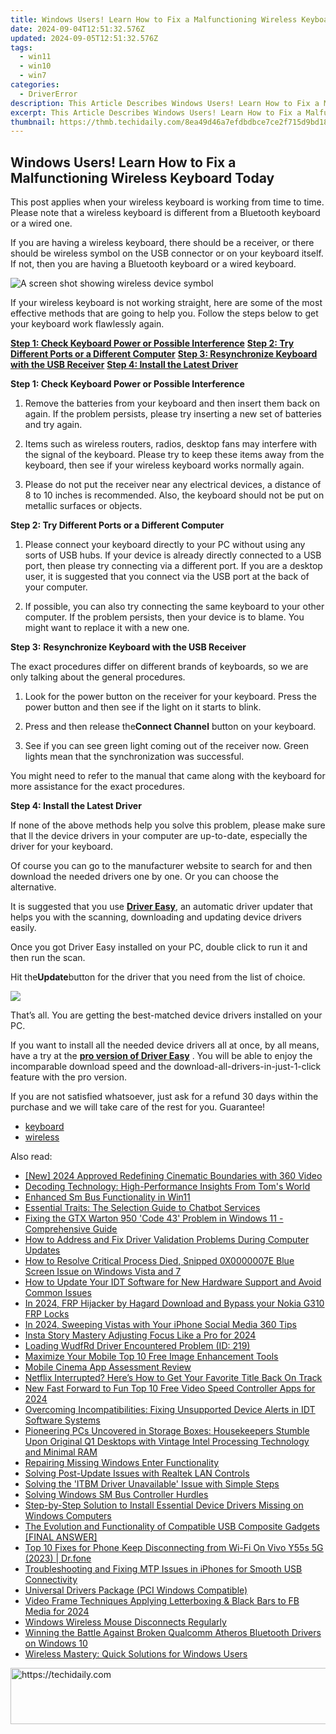 ```yaml
---
title: Windows Users! Learn How to Fix a Malfunctioning Wireless Keyboard Today
date: 2024-09-04T12:51:32.576Z
updated: 2024-09-05T12:51:32.576Z
tags:
  - win11
  - win10
  - win7
categories:
  - DriverError
description: This Article Describes Windows Users! Learn How to Fix a Malfunctioning Wireless Keyboard Today
excerpt: This Article Describes Windows Users! Learn How to Fix a Malfunctioning Wireless Keyboard Today
thumbnail: https://thmb.techidaily.com/8ea49d46a7efdbdbce7ce2f715d9bd1879477faba848022dab03800aadbcadb1.jpg
---
```


## Windows Users! Learn How to Fix a Malfunctioning Wireless Keyboard Today

This post applies when your wireless keyboard is working from time to time. Please note that a wireless keyboard is different from a Bluetooth keyboard or a wired one.
  
If you are having a wireless keyboard, there should be a receiver, or there should be wireless symbol on the USB connector or on your keyboard itself. If not, then you are having a Bluetooth keyboard or a wired keyboard.
  
![A screen shot showing wireless device symbol](https://support.microsoft.com/library/images/support/kbgraphics/public/en-us/838398_plug_symbol.jpg)

If your wireless keyboard is not working straight, here are some of the most effective methods that are going to help you. Follow the steps below to get your keyboard work flawlessly again.
  
**[Step 1: Check Keyboard Power or Possible Interference](https://bluettiit.sjv.io/xkwq91)**
[**Step 2: Try Different Ports or a Different Computer**](https://thefitville.pxf.io/qyo4yy)
[**Step 3: Resynchronize Keyboard with the USB Receiver**](https://vapordna.pxf.io/vnbxna)
[**Step 4: Install the Latest Driver**](https://bluettius.sjv.io/dkpnv2)
  
 **Step 1: Check Keyboard Power or Possible Interference**
  
 1) Remove the batteries from your keyboard and then insert them back on again. If the problem persists, please try inserting a new set of batteries and try again.
  
 2) Items such as wireless routers, radios, desktop fans may interfere with the signal of the keyboard. Please try to keep these items away from the keyboard, then see if your wireless keyboard works normally again.
  
 3) Please do not put the receiver near any electrical devices, a distance of 8 to 10 inches is recommended. Also, the keyboard should not be put on metallic surfaces or objects.
  
 **Step 2: Try Different Ports or a Different Computer**
  
 1) Please connect your keyboard directly to your PC without using any sorts of USB hubs. If your device is already directly connected to a USB port, then please try connecting via a different port. If you are a desktop user, it is suggested that you connect via the USB port at the back of your computer.
  
 2) If possible, you can also try connecting the same keyboard to your other computer. If the problem persists, then your device is to blame. You might want to replace it with a new one.
  
 **Step 3:** **Resynchronize Keyboard with the USB Receiver**
  
 The exact procedures differ on different brands of keyboards, so we are only talking about the general procedures.
  
 1) Look for the power button on the receiver for your keyboard. Press the power button and then see if the light on it starts to blink.
  
 2) Press and then release the**Connect Channel** button on your keyboard.
  
 3) See if you can see green light coming out of the receiver now. Green lights mean that the synchronization was successful.
  
 You might need to refer to the manual that came along with the keyboard for more assistance for the exact procedures.
  
 **Step 4: Install the Latest Driver**
  
If none of the above methods help you solve this problem, please make sure that ll the device drivers in your computer are up-to-date, especially the driver for your keyboard.
  
Of course you can go to the manufacturer website to search for and then download the needed drivers one by one. Or you can choose the alternative.
  
It is suggested that you use [**Driver Easy**](https://tools.techidaily.com/drivereasy/download/), an automatic driver updater that helps you with the scanning, downloading and updating device drivers easily.
  
Once you got Driver Easy installed on your PC, double click to run it and then run the scan.
  
Hit the**Update**button for the driver that you need from the list of choice.

![](https://images.drivereasy.com/wp-content/uploads/2017/03/img_58dcc77caeb1c.jpg)
  
 That’s all. You are getting the best-matched device drivers installed on your PC.
  
 If you want to install all the needed device drivers all at once, by all means, have a try at the [**pro version of Driver Easy**](https://tools.techidaily.com/drivereasy/download/) . You will be able to enjoy the incomparable download speed and the download-all-drivers-in-just-1-click feature with the pro version.
  
 If you are not satisfied whatsoever, just ask for a refund 30 days within the purchase and we will take care of the rest for you. Guarantee!

* [keyboard](https://bellelily.pxf.io/m5azgm)
* [wireless](https://tools.techidaily.com/drivereasy/download/)

<ins class="adsbygoogle"
     style="display:block"
     data-ad-format="autorelaxed"
     data-ad-client="ca-pub-7571918770474297"
     data-ad-slot="1223367746"></ins>



<ins class="adsbygoogle"
     style="display:block"
     data-ad-client="ca-pub-7571918770474297"
     data-ad-slot="8358498916"
     data-ad-format="auto"
     data-full-width-responsive="true"></ins>

<span class="atpl-alsoreadstyle">Also read:</span>
<div><ul>
<li><a href="https://fox-hovers.techidaily.com/new-2024-approved-redefining-cinematic-boundaries-with-360-video/"><u>[New] 2024 Approved  Redefining Cinematic Boundaries with 360 Video</u></a></li>
<li><a href="https://driver-error.techidaily.com/decoding-technology-high-performance-insights-from-toms-world/"><u>Decoding Technology: High-Performance Insights From Tom's World</u></a></li>
<li><a href="https://driver-error.techidaily.com/enhanced-sm-bus-functionality-in-win11/"><u>Enhanced Sm Bus Functionality in Win11</u></a></li>
<li><a href="https://tech-haven.techidaily.com/essential-traits-the-selection-guide-to-chatbot-services/"><u>Essential Traits: The Selection Guide to Chatbot Services</u></a></li>
<li><a href="https://driver-error.techidaily.com/fixing-the-gtx-warton-950-code-43-problem-in-windows-11-comprehensive-guide/"><u>Fixing the GTX Warton 950 'Code 43' Problem in Windows 11 - Comprehensive Guide</u></a></li>
<li><a href="https://driver-error.techidaily.com/how-to-address-and-fix-driver-validation-problems-during-computer-updates/"><u>How to Address and Fix Driver Validation Problems During Computer Updates</u></a></li>
<li><a href="https://driver-error.techidaily.com/how-to-resolve-critical-process-died-snipped-0x0000007e-blue-screen-issue-on-windows-vista-and-7/"><u>How to Resolve Critical Process Died, Snipped 0X0000007E Blue Screen Issue on Windows Vista and 7</u></a></li>
<li><a href="https://driver-error.techidaily.com/how-to-update-your-idt-software-for-new-hardware-support-and-avoid-common-issues/"><u>How to Update Your IDT Software for New Hardware Support and Avoid Common Issues</u></a></li>
<li><a href="https://android-frp.techidaily.com/in-2024-frp-hijacker-by-hagard-download-and-bypass-your-nokia-g310-frp-locks-by-drfone-android/"><u>In 2024, FRP Hijacker by Hagard Download and Bypass your Nokia G310 FRP Locks</u></a></li>
<li><a href="https://facebook-clips.techidaily.com/in-2024-sweeping-vistas-with-your-iphone-social-media-360-tips/"><u>In 2024, Sweeping Vistas with Your iPhone  Social Media 360 Tips</u></a></li>
<li><a href="https://instagram-clips.techidaily.com/insta-story-mastery-adjusting-focus-like-a-pro-for-2024/"><u>Insta Story Mastery  Adjusting Focus Like a Pro for 2024</u></a></li>
<li><a href="https://driver-error.techidaily.com/loading-wudfrd-driver-encountered-problem-id-219/"><u>Loading WudfRd Driver Encountered Problem (ID: 219)</u></a></li>
<li><a href="https://extra-hints.techidaily.com/maximize-your-mobile-top-10-free-image-enhancement-tools/"><u>Maximize Your Mobile  Top 10 Free Image Enhancement Tools</u></a></li>
<li><a href="https://vp-tips.techidaily.com/mobile-cinema-app-assessment-review/"><u>Mobile Cinema App Assessment Review</u></a></li>
<li><a href="https://tech-recovery.techidaily.com/netflix-interrupted-heres-how-to-get-your-favorite-title-back-on-track/"><u>Netflix Interrupted? Here’s How to Get Your Favorite Title Back On Track</u></a></li>
<li><a href="https://video-content-creator.techidaily.com/new-fast-forward-to-fun-top-10-free-video-speed-controller-apps-for-2024/"><u>New Fast Forward to Fun Top 10 Free Video Speed Controller Apps for 2024</u></a></li>
<li><a href="https://driver-error.techidaily.com/overcoming-incompatibilities-fixing-unsupported-device-alerts-in-idt-software-systems/"><u>Overcoming Incompatibilities: Fixing Unsupported Device Alerts in IDT Software Systems</u></a></li>
<li><a href="https://driver-error.techidaily.com/pioneering-pcs-uncovered-in-storage-boxes-housekeepers-stumble-upon-original-q1-desktops-with-vintage-intel-processing-technology-and-minimal-ram/"><u>Pioneering PCs Uncovered in Storage Boxes: Housekeepers Stumble Upon Original Q1 Desktops with Vintage Intel Processing Technology and Minimal RAM</u></a></li>
<li><a href="https://driver-error.techidaily.com/repairing-missing-windows-enter-functionality/"><u>Repairing Missing Windows Enter Functionality</u></a></li>
<li><a href="https://driver-error.techidaily.com/solving-post-update-issues-with-realtek-lan-controls/"><u>Solving Post-Update Issues with Realtek LAN Controls</u></a></li>
<li><a href="https://driver-error.techidaily.com/solving-the-itbm-driver-unavailable-issue-with-simple-steps/"><u>Solving the 'ITBM Driver Unavailable' Issue with Simple Steps</u></a></li>
<li><a href="https://driver-error.techidaily.com/solving-windows-sm-bus-controller-hurdles/"><u>Solving Windows SM Bus Controller Hurdles</u></a></li>
<li><a href="https://driver-error.techidaily.com/step-by-step-solution-to-install-essential-device-drivers-missing-on-windows-computers/"><u>Step-by-Step Solution to Install Essential Device Drivers Missing on Windows Computers</u></a></li>
<li><a href="https://driver-error.techidaily.com/the-evolution-and-functionality-of-compatible-usb-composite-gadgets-final-answer/"><u>The Evolution and Functionality of Compatible USB Composite Gadgets [FINAL ANSWER]</u></a></li>
<li><a href="https://howto.techidaily.com/top-10-fixes-for-phone-keep-disconnecting-from-wi-fi-on-vivo-y55s-5g-2023-drfone-by-drfone-fix-android-problems-fix-android-problems/"><u>Top 10 Fixes for Phone Keep Disconnecting from Wi-Fi On Vivo Y55s 5G (2023) | Dr.fone</u></a></li>
<li><a href="https://driver-error.techidaily.com/troubleshooting-and-fixing-mtp-issues-in-iphones-for-smooth-usb-connectivity/"><u>Troubleshooting and Fixing MTP Issues in iPhones for Smooth USB Connectivity</u></a></li>
<li><a href="https://driver-error.techidaily.com/universal-drivers-package-pci-windows-compatible/"><u>Universal Drivers Package (PCI Windows Compatible)</u></a></li>
<li><a href="https://facebook-videos.techidaily.com/video-frame-techniques-applying-letterboxing-and-black-bars-to-fb-media-for-2024/"><u>Video Frame Techniques  Applying Letterboxing & Black Bars to FB Media for 2024</u></a></li>
<li><a href="https://driver-error.techidaily.com/windows-wireless-mouse-disconnects-regularly/"><u>Windows Wireless Mouse Disconnects Regularly</u></a></li>
<li><a href="https://driver-error.techidaily.com/winning-the-battle-against-broken-qualcomm-atheros-bluetooth-drivers-on-windows-10/"><u>Winning the Battle Against Broken Qualcomm Atheros Bluetooth Drivers on Windows 10</u></a></li>
<li><a href="https://driver-error.techidaily.com/wireless-mastery-quick-solutions-for-windows-users/"><u>Wireless Mastery: Quick Solutions for Windows Users</u></a></li>
</ul></div>

<!-- affiliate ads begin -->
<a href="https://dhgate.sjv.io/c/5597632/1186864/12108" target="_top" id="1186864">
  <img src="//a.impactradius-go.com/display-ad/12108-1186864" border="0" alt="https://techidaily.com" width="728" height="90"/>
</a>
<img height="0" width="0" src="https://dhgate.sjv.io/i/5597632/1186864/12108" style="position:absolute;visibility:hidden;" border="0" />
<!-- affiliate ads end -->